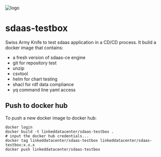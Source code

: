 ![logo](http://linkeddata.center/resources/v4/logo/Logo-colori-trasp_oriz-640x220.png)

# sdaas-testbox

Swiss Army Knife to test sdaas application in a CD/CD process.
It build a docker image that contains:
- a fresh version of sdaas-ce engine
- git for repository test
- unzip
- csvtool
- helm for chart testing
- shacl for rdf data compliance
- yq command line yaml access 
 

## Push to docker hub

To push a new docker image to docker hub:

	docker login
	docker build -t linkeddatacenter/sdaas-testbox .
	# input the docker hub credentials...
	docker tag linkeddatacenter/sdaas-testbox linkeddatacenter/sdaas-testbox:x.x.x
	docker push linkeddatacenter/sdaas-testbox

